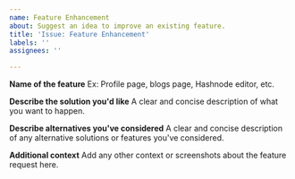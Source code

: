 ```yaml
---
name: Feature Enhancement
about: Suggest an idea to improve an existing feature.
title: 'Issue: Feature Enhancement'
labels: ''
assignees: ''

---
```


**Name of the feature**
Ex: Profile page, blogs page, Hashnode editor, etc.

**Describe the solution you'd like**
A clear and concise description of what you want to happen.

**Describe alternatives you've considered**
A clear and concise description of any alternative solutions or features you've considered.

**Additional context**
Add any other context or screenshots about the feature request here.
